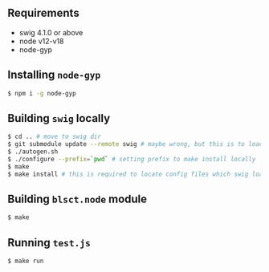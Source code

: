 ## Requirements
- swig 4.1.0 or above
- node v12-v18
- node-gyp

## Installing `node-gyp`
```bash
$ npm i -g node-gyp
```

## Building `swig` locally
```bash
$ cd .. # move to swig dir
$ git submodule update --remote swig # maybe wrong, but this is to load the current master
$ ./autogen.sh
$ ./configure --prefix=`pwd` # setting prefix to make install locally
$ make
$ make install # this is required to locate config files which swig loads when it's executed
```

## Building `blsct.node` module
```bash
$ make
```

## Running `test.js`
```bash
$ make run
```